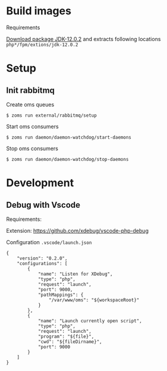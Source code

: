 # Build images

Requirements

[Download package JDK-12.0.2](https://jdk.java.net/archive/) and extracts following locations `php*/fpm/extions/jdk-12.0.2`


# Setup

## Init rabbitmq

Create oms queues
```
$ zoms run external/rabbitmq/setup
```

Start oms consumers
```
$ zoms run daemon/daemon-watchdog/start-daemons
```

Stop oms consumers
```
$ zoms run daemon/daemon-watchdog/stop-daemons
```

# Development

## Debug with Vscode 

Requirements:

Extension: https://github.com/xdebug/vscode-php-debug

Configuration `.vscode/launch.json`

```
{
    "version": "0.2.0",
    "configurations": [
        {
            "name": "Listen for XDebug",
            "type": "php",
            "request": "launch",
            "port": 9000,
            "pathMappings": {
                "/var/www/oms": "${workspaceRoot}"
            }
        },
        {
            "name": "Launch currently open script",
            "type": "php",
            "request": "launch",
            "program": "${file}",
            "cwd": "${fileDirname}",
            "port": 9000
        }
    ]
}
```
